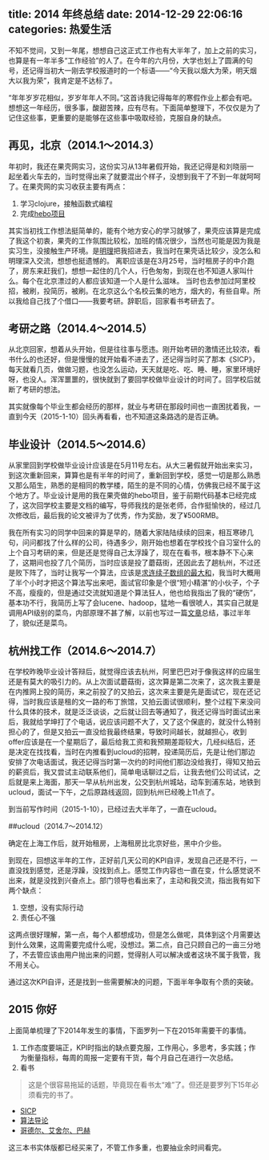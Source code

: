 title: 2014 年终总结
date: 2014-12-29 22:06:16
categories: 热爱生活
---

不知不觉间，又到一年尾，想想自己这正式工作也有大半年了，加上之前的实习，也算是有一年半多“工作经验”的人了。在今年的六月份，大学也划上了圆满的句号，还记得当初大一刚去学校报道时的一个标语——“今天我以烟大为荣，明天烟大以我为荣”，我肯定是不达标了。

“年年岁岁花相似，岁岁年年人不同。”这首诗我记得每年的寒假作业上都会有吧。想想这一年经历，很多事，酸甜苦辣，应有尽有。下面简单整理下，不仅仅是为了记住这些事，更重要的是能够在这些事中吸取经验，克服自身的缺点。

## 再见，北京（2014.1～2014.3）

年初时，我还在果壳网实习，这份实习从13年暑假开始，我还记得是和刘晓丽一起坐着火车去的，当时觉得出来了就要混出个样子，没想到我干了不到一年就呵呵了。在果壳网的实习收获主要有两点：

1. 学习clojure，接触函数式编程
2. 完成[hebo项目](https://github.com/jiacai2050/hebo)

其实当初找工作想法挺简单的，能有个地方安心的学习就够了，果壳应该算是完成了我这个初衷，果壳的工作氛围比较松，加班的情况很少，当然也可能是因为我是实习生，没接触生产环境。是[明理](http://cn.linkedin.com/pub/%E6%98%8E%E7%90%86-%E8%8B%91/0/1a1/153/zh-cn)把我招进去，我当时在果壳话比较少，没怎么和明理深入交流，想想也挺遗憾的。
离职应该是在3月25号，当时租房子的中介跑了，房东来赶我们，想想一起住的几个人，行色匆匆，到现在也不知道人家叫什么。每个在北京漂过的人都应该知道一个人是什么滋味。
当时也去参加过阿里校招，被刷，投简历，被刷。在北京这么个名校云集的地方，烟大的，有些自卑。所以我给自己找了个借口——我要考研。辞职后，回家看书考研去了。

## 考研之路（2014.4～2014.5）

从北京回家，想着从头开始，但是往往事与愿违。刚开始考研的激情还比较浓，看书什么的也还好，但是慢慢的就开始看不进去了，还记得当时买了那本《SICP》，每天就看几页，做做习题，也没怎么运动，天天就是吃、吃、睡、睡，家里环境好呀，也没人。浑浑噩噩的，很快就到了要回学校做毕业设计的时间了。回学校后就断了考研的想法。

其实就像每个毕业生都会经历的那样，就业与考研在那段时间也一直困扰着我，一直到今天（2015-1-10）回头再看看，也不知道这条路选的是否正确。

## 毕业设计（2014.5～2014.6）

从家里回到学校做毕业设计应该是在5月11号左右。从大三暑假就开始出来实习，到这次重新回来，算算也是有半年的时间了，重新回到学校，感觉一切是那么熟悉又那么陌生，熟悉的是相同的教学楼，陌生的是不同的心情，仿佛我已经不属于这个地方了。毕业设计是用的我在果壳做的hebo项目，鉴于前期代码基本已经完成了，这次回学校主要是文档的编写，导师我找的是张老师，合作挺愉快的，经过几次修改后，最后我的论文被评为了优秀，作为奖励，发了¥500RMB。

我在所有实习的同学中回来的算是早的，随着大家陆陆续续的回来，相互寒碜几句，问问都找了什么样的公司，待遇多少，刚开始也想着在学校找个自习室什么的上个自习考研的来，但是还是觉得自己太浮躁了，现在在看书，根本静不下心来了，这期间也投了几个简历，当时应该是投了蘑菇街，还因此去了趟杭州，不过还是败下阵了，当时让我写一个算法，应该是[求连续子数组的最大和](http://blog.csdn.net/v_july_v/article/details/6444021)，我当时大概用了半个小时才把这个算法写出来吧，面试官印象是个很“短小精湛”的小伙子，个子不高，瘦瘦的，但是通过交流就知道是个算法狂人，他也给我指出了我的“硬伤”，基本功不行，我简历上写了会lucene、hadoop，猛地一看很唬人，其实自己就是调用API级别的菜鸟，内部原理不甚了解，以前也写过一篇[文章](/blog/2014/05/19/go-into-java-world/)总结，事过半年了，貌似还是菜鸟。

## 杭州找工作（2014.6～2014.7）

在学校昨晚毕业设计答辩后，就觉得应该去杭州，阿里巴巴对于像我这样的应届生还是有莫大的吸引力的。从上次面试蘑菇街，这次算是第二次来了，这次我主要是在内推网上投的简历，来之前投了的又拍云，这次来主要是先是面试它，现在还记得，当时我应该是租的文一路的布丁旅馆，又拍云面试很顺利，整个过程下来没问什么具体的技术，就是泛泛谈谈，之后就让回去等通知了，我还记得当时面试出来后，我就给学坤打了个电话，说应该问题不大了，又了这个保底的，就没什么特别担心的了，但是又拍云一直没给我最终结果，导致时间越长，就越担心，收到offer应该是在一个星期后了，最后给我工资和我预期差距较大，几经纠结后，还是决定在找找看，当时在内推看到ucloud的招聘，投递简历后，先是让他们那边安排了次电话面试，我还记得当时第一次约的时间他们那边没给我打，得知又拍云的薪资后，我又尝试主动联系他们，简单电话聊过之后，让我去他们公司试试，之后就是来上海面，那天一早从杭州出发，公交到杭州城站，动车到浦东站，地铁到ucloud，面试一下午，之后原路线返回，回到杭州已经晚上11点了。

到当前写作时间（2015-1-10），已经过去大半年了，一直在ucloud。

##ucloud（2014.7～2014.12）

确定在上海工作后，就开始租房，上海租房比北京好些，黑中介少些。

到现在，回想这半年的工作，正好前几天公司的KPI自评，发现自己还是不行，一直没找到感觉，还是浮躁，没找到点上。感觉工作内容也一直在变，什么感觉说不出来，就是没找到兴奋点上。部门领导也看出来了，主动和我交流，指出我有如下两个缺点：
1. 空想，没有实际行动
2. 责任心不强

这两点很好理解，第一点，每个人都想成功，但是怎么做呢，具体到这个月需要达到什么效果，这周需要完成什么呢，没想过。第二点，自己只顾自己的一亩三分地了，不去管应该由用户抛出来的问题，觉得别人可以解决或者这块不属于我管，我不用关心。

通过这次KPI自评，还是找到一些需要解决的问题，下面半年争取有个质的突破。

## 2015 你好

上面简单梳理了下2014年发生的事情，下面罗列一下在2015年需要干的事情。

1. 工作态度要端正，KPI时指出的缺点要克服，工作用心，多思考，多实践；作为衡量指标，每周的周报一定要有干货，每个月自己在进行一次总结。
2. 看书
> 这是个很容易拖延的话题，毕竟现在看书太“难”了。但还是要罗列下15年必须看完的书了。
- [SICP](http://book.douban.com/subject/1148282/)
- [算法导论](http://book.douban.com/subject/1885170/)
- [哥德尔、艾舍尔、巴赫](http://book.douban.com/subject/1291204/)

这三本书实体版都已经买来了，不管工作多重，也要抽业余时间看完。